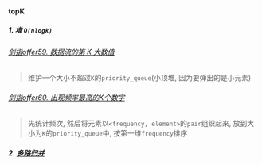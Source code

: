 #### topK

##### 1. 堆 `O(nlogk)`

###### [剑指offer59. 数据流的第 K 大数值](/%E5%89%91%E6%8C%87offer/59.%20%E6%95%B0%E6%8D%AE%E6%B5%81%E7%9A%84%E7%AC%ACk%E5%A4%A7%E6%95%B0%E5%80%BC.md)
> 维护一个大小不超过`K`的`priority_queue`(小顶堆, 因为要弹出的是小元素)

###### [剑指offer60. 出现频率最高的K个数字](/%E5%89%91%E6%8C%87offer/60.%20%E5%87%BA%E7%8E%B0%E9%A2%91%E7%8E%87%E6%9C%80%E9%AB%98%E7%9A%84k%E4%B8%AA%E6%95%B0%E5%AD%97.md)
> 先统计频次, 然后将元素以`<frequency, element>`的`pair`组织起来, 放到大小为`K`的`priority_queue`中, 按第一维`frequency`排序


##### 2. [多路归并](/markdown/%E4%B8%93%E9%A2%98%20-%20%E5%A4%9A%E8%B7%AF%E5%BD%92%E5%B9%B6.md)
